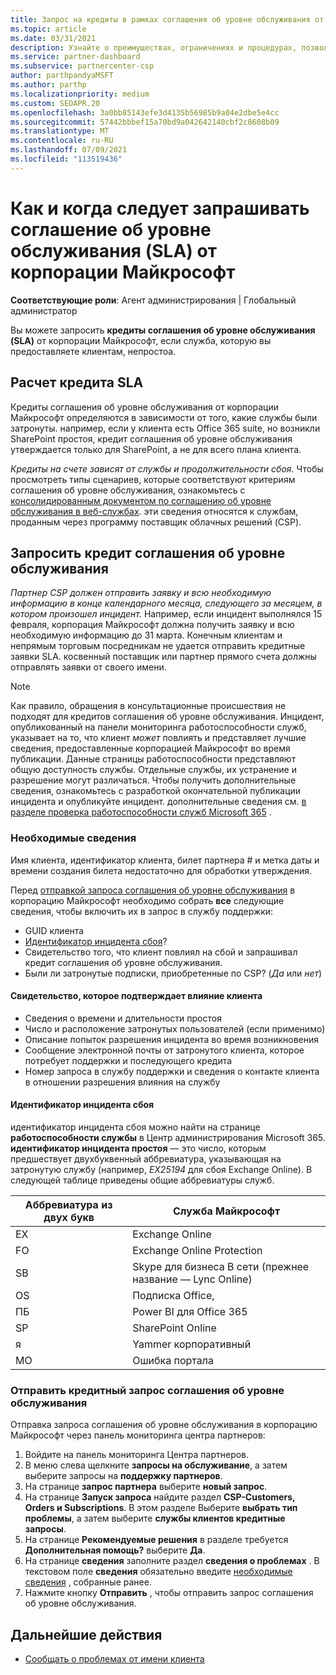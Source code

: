 ```yaml
---
title: Запрос на кредиты в рамках соглашения об уровне обслуживания от Майкрософт
ms.topic: article
ms.date: 03/31/2021
description: Узнайте о преимуществах, ограничениях и процедурах, позволяющих запросить кредит соглашения об уровне обслуживания от корпорации Майкрософт, если ваши клиенты испытывают сбой в работе службы.
ms.service: partner-dashboard
ms.subservice: partnercenter-csp
author: parthpandyaMSFT
ms.author: parthp
ms.localizationpriority: medium
ms.custom: SEOAPR.20
ms.openlocfilehash: 3a0bb85143efe3d4135b56985b9a04e2dbe5e4cc
ms.sourcegitcommit: 57442bbbef15a70bd9a042642140cbf2c8608b09
ms.translationtype: MT
ms.contentlocale: ru-RU
ms.lasthandoff: 07/09/2021
ms.locfileid: "113519436"
---
```

# <a name="how-and-when-to-request-a-service-level-agreement-sla-credit-from-microsoft"></a>Как и когда следует запрашивать соглашение об уровне обслуживания (SLA) от корпорации Майкрософт

**Соответствующие роли**: Агент администрирования | Глобальный администратор

Вы можете запросить **кредиты соглашения об уровне обслуживания (SLA)** от корпорации Майкрософт, если служба, которую вы предоставляете клиентам, непростоа.

## <a name="sla-credit-calculation"></a>Расчет кредита SLA

Кредиты соглашения об уровне обслуживания от корпорации Майкрософт определяются в зависимости от того, какие службы были затронуты. например, если у клиента есть Office 365 suite, но возникли SharePoint простоя, кредит соглашения об уровне обслуживания утверждается только для SharePoint, а не для всего плана клиента.

*Кредиты на счете зависят от службы и продолжительности сбоя.* Чтобы просмотреть типы сценариев, которые соответствуют критериям соглашения об уровне обслуживания, ознакомьтесь с [консолидированным документом по соглашению об уровне обслуживания в веб-службах](http://www.microsoftvolumelicensing.com/DocumentSearch.aspx?Mode=3&DocumentTypeId=37). эти сведения относятся к службам, проданным через программу поставщик облачных решений (CSP).


## <a name="request-an-sla-credit"></a>Запросить кредит соглашения об уровне обслуживания

*Партнер CSP должен отправить заявку и всю необходимую информацию в конце календарного месяца, следующего за месяцем, в котором произошел инцидент.* Например, если инцидент выполнялся 15 февраля, корпорация Майкрософт должна получить заявку и всю необходимую информацию до 31 марта. Конечным клиентам и непрямым торговым посредникам не удается отправить кредитные заявки SLA. косвенный поставщик или партнер прямого счета должны отправлять заявки от своего имени.

> [!NOTE]
> Как правило, обращения в консультационные происшествия не подходят для кредитов соглашения об уровне обслуживания. Инцидент, опубликованный на панели мониторинга работоспособности служб, указывает на то, что клиент *может* повлиять и представляет лучшие сведения, предоставленные корпорацией Майкрософт во время публикации. Данные страницы работоспособности представляют общую доступность службы. Отдельные службы, их устранение и разрешение могут различаться. Чтобы получить дополнительные сведения, ознакомьтесь с разработкой окончательной публикации инцидента и опубликуйте инцидент. дополнительные сведения см. [в разделе проверка работоспособности служб Microsoft 365](/microsoft-365/enterprise/view-service-health#incidents-and-advisories) .

### <a name="required-information"></a>Необходимые сведения

Имя клиента, идентификатор клиента, билет партнера # и метка даты и времени создания билета недостаточно для обработки утверждения.

Перед [отправкой запроса соглашения об уровне обслуживания](#submit-sla-credit-request) в корпорацию Майкрософт необходимо собрать **все** следующие сведения, чтобы включить их в запрос в службу поддержки:

- GUID клиента
- [Идентификатор инцидента сбоя](#outage-incident-identifier)?
- Свидетельство того, что клиент повлиял на сбой и запрашивал кредит соглашения об уровне обслуживания.
- Были ли затронутые подписки, приобретенные по CSP? (*Да* или *нет*)

#### <a name="evidence-that-proves-customer-impact"></a>Свидетельство, которое подтверждает влияние клиента

- Сведения о времени и длительности простоя
- Число и расположение затронутых пользователей (если применимо)
- Описание попыток разрешения инцидента во время возникновения
- Сообщение электронной почты от затронутого клиента, которое потребует поддержки и последующего кредита
- Номер запроса в службу поддержки и сведения о контакте клиента в отношении разрешения влияния на службу


#### <a name="outage-incident-identifier"></a>Идентификатор инцидента сбоя

идентификатор инцидента сбоя можно найти на странице **работоспособности службы** в Центр администрирования Microsoft 365. **идентификатор инцидента простоя** — это число, которым предшествует двухбуквенный аббревиатура, указывающая на затронутую службу (например, *EX25194* для сбоя Exchange Online). В следующей таблице приведены общие аббревиатуры служб.

| Аббревиатура из двух букв | Служба Майкрософт |
| ----------------------- | ----------------- |
| EX | Exchange Online |
| FO | Exchange Online Protection |
| SB | Skype для бизнеса В сети (прежнее название — Lync Online) |
| OS | Подписка Office, |
| ПБ | Power BI для Office 365 |
| SP | SharePoint Online |
| я | Yammer корпоративный |
| MO | Ошибка портала |

### <a name="submit-sla-credit-request"></a>Отправить кредитный запрос соглашения об уровне обслуживания

Отправка запроса соглашения об уровне обслуживания в корпорацию Майкрософт через панель мониторинга центра партнеров:

1. Войдите на панель мониторинга Центра партнеров.
2. В меню слева щелкните **запросы на обслуживание**, а затем выберите запросы на **поддержку партнеров**.
3. На странице **запрос партнера** выберите **новый запрос**.
4. На странице **Запуск запроса** найдите раздел **CSP-Customers, Orders и Subscriptions**. В этом разделе Выберите **выбрать тип проблемы**, а затем выберите **службы клиентов кредитные запросы**.
5. На странице **Рекомендуемые решения** в разделе требуется **Дополнительная помощь?** выберите **Да**.
6. На странице **сведения** заполните раздел **сведения о проблемах** . В текстовом поле **сведения** обязательно введите [необходимые сведения](#required-information) , собранные ранее.
7. Нажмите кнопку **Отправить** , чтобы отправить запрос соглашения об уровне обслуживания.

## <a name="next-steps"></a>Дальнейшие действия

- [Сообщать о проблемах от имени клиента](report-problems-on-behalf-of-a-customer.md)
